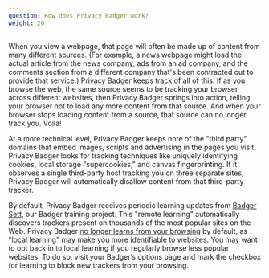 ```yaml
---
question: How does Privacy Badger work?
weight: 20
---
```


When you view a webpage, that page will often be made up of content from many different sources.  (For example, a news webpage might load the actual article from the news company, ads from an ad company, and the comments section from a different company that's been contracted out to provide that service.)  Privacy Badger keeps track of all of this.  If as you browse the web, the same source seems to be tracking your browser across different websites, then Privacy Badger springs into action, telling your browser not to load any more content from that source.  And when your browser stops loading content from a source, that source can no longer track you.  Voila!

At a more technical level, Privacy Badger keeps note of the "third party" domains that embed images, scripts and advertising in the pages you visit. Privacy Badger looks for tracking techniques like uniquely identifying cookies, local storage "supercookies," and canvas fingerprinting. If it observes a single third-party host tracking you on three separate sites, Privacy Badger will automatically disallow content from that third-party tracker.

By default, Privacy Badger receives periodic learning updates from [Badger Sett](https://github.com/EFForg/badger-sett), our Badger training project. This "remote learning" automatically discovers trackers present on thousands of the most popular sites on the Web. Privacy Badger [no longer learns from your browsing](https://www.eff.org/deeplinks/2020/10/privacy-badger-changing-protect-you-better) by default, as "local learning" may make you more identifiable to websites. You may want to opt back in to local learning if you regularly browse less popular websites. To do so, visit your Badger’s options page and mark the checkbox for learning to block new trackers from your browsing.

